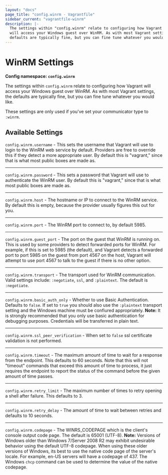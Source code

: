 ```yaml
---
layout: "docs"
page_title: "config.winrm - Vagrantfile"
sidebar_current: "vagrantfile-winrm"
description: |-
  The settings within "config.winrm" relate to configuring how Vagrant
  will access your Windows guest over WinRM. As with most Vagrant settings, the
  defaults are typically fine, but you can fine tune whatever you would like.
---
```


# WinRM Settings

**Config namespace: `config.winrm`**

The settings within `config.winrm` relate to configuring how Vagrant
will access your Windows guest over WinRM. As with most Vagrant settings, the
defaults are typically fine, but you can fine tune whatever you would like.

These settings are only used if you've set your communicator type to `:winrm`.

## Available Settings

`config.winrm.username` - This sets the username that Vagrant will use
to login to the WinRM web service by default. Providers are free to override
this if they detect a more appropriate user. By default this is "vagrant,"
since that is what most public boxes are made as.

<hr>

`config.winrm.password` - This sets a password that Vagrant will use to
authenticate the WinRM user. By default this is "vagrant," since that is
what most public boxes are made as.

<hr>

`config.winrm.host` - The hostname or IP to connect to the WinRM service.
By default this is empty, because the provider usually figures this out for
you.

<hr>

`config.winrm.port` - The WinRM port to connect to, by default 5985.

<hr>

`config.winrm.guest_port` - The port on the guest that WinRM is running on.
This is used by some providers to detect forwarded ports for WinRM. For
example, if this is set to 5985 (the default), and Vagrant detects a forwarded
port to port 5985 on the guest from port 4567 on the host, Vagrant will attempt
to use port 4567 to talk to the guest if there is no other option.

<hr>

`config.winrm.transport` - The transport used for WinRM communication. Valid settings include: `:negotiate`, `ssl`, and `:plaintext`. The default is `:negotiate`.

<hr>

`config.winrm.basic_auth_only` - Whether to use Basic Authentication. Defaults to `false`. If set to `true` you should also use the `:plaintext` transport setting and the Windows machine must be confiured appropriately. <strong>Note:</strong> It is strongly recommended that you only use basic authentication for debugging purposes. Credentials will be transferred in plain text.

<hr>

`config.winrm.ssl_peer_verification` - When set to `false` ssl certificate validation is not performed.

<hr>

`config.winrm.timeout` - The maximum amount of time to wait for a response from the endpoint. This defaults to 60 seconds. Note that this will not "timeout" commands that exceed this amount of time to process, it just requires the endpoint to report the status of the command before the given amount of time passes.

<hr>

`config.winrm.retry_limit` - The maximum number of times to retry opening a shell after failure. This defaults to 3.

<hr>

`config.winrm.retry_delay` - The amount of time to wait between retries and defaults to 10 seconds.

<hr>

`config.winrm.codepage` - The WINRS_CODEPAGE which is the client's console output code page. The default is 65001 (UTF-8). <strong>Note:</strong> Versions of Windows older than Windows 7/Server 2008 R2 may exhibit undesirable behavior using the default UTF-8 codepage. When using these older versions of Windows, its best to use the native code page of the server's locale. For example, en-US servers will have a codepage of 437. The Windows `chcp` command can be used to determine the value of the native codepage.
